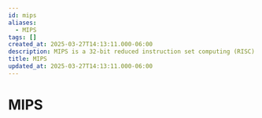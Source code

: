```yaml
---
id: mips
aliases:
  - MIPS
tags: []
created_at: 2025-03-27T14:13:11.000-06:00
description: MIPS is a 32-bit reduced instruction set computing (RISC) architecture.
title: MIPS
updated_at: 2025-03-27T14:13:11.000-06:00
---
```


# MIPS
